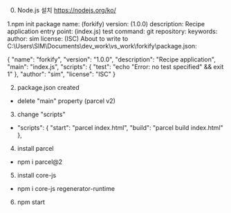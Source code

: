 0. Node.js 설치
https://nodejs.org/ko/

1.npm init
package name: (forkify)
version: (1.0.0)
description: Recipe application
entry point: (index.js)
test command:
git repository:
keywords:
author: sim
license: (ISC)
About to write to C:\Users\SIM\Documents\dev_work\vs_work\forkify\package.json:

{
  "name": "forkify",
  "version": "1.0.0",
  "description": "Recipe application",
  "main": "index.js",
  "scripts": {
    "test": "echo \"Error: no test specified\" && exit 1"
  },
  "author": "sim",
  "license": "ISC"
}

2. package.json created
- delete "main" property (parcel v2)

3. change "scripts"
- "scripts": {
    "start": "parcel index.html",
    "build": "parcel build index.html"
  },
  
4. install parcel
- npm i parcel@2

5. install core-js
- npm i core-js regenerator-runtime

6. npm start

